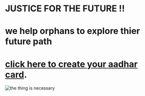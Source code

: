 # JUSTICE FOR THE FUTURE !!
# we help orphans to explore thier future path 
# [click here to create your aadhar card](https://uidai.gov.in/).




![the thing is necessary](https://www.cry.org/wp-content/uploads/bridge-the-education-gap.jpg)

